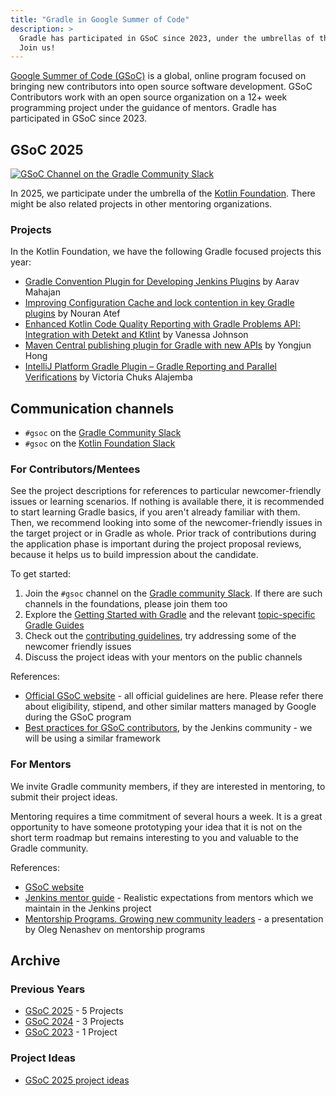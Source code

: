 ```yaml
---
title: "Gradle in Google Summer of Code"
description: >
  Gradle has participated in GSoC since 2023, under the umbrellas of the Kotlin Foundation and the Eclipse Foundation.
  Join us!
---
```


[Google Summer of Code (GSoC)](https://summerofcode.withgoogle.com/) is a global,
online program focused on bringing new contributors into open source software development.
GSoC Contributors work with an open source organization on a 12+ week programming project
under the guidance of mentors.
Gradle has participated in GSoC since 2023.

## GSoC 2025

[![GSoC Channel on the Gradle Community Slack](https://img.shields.io/badge/slack-%23gsoc-brightgreen?style=flat&logo=slack)](http://slack.gradle.org/)

In 2025, we participate under the umbrella of the [Kotlin Foundation](https://kotlinfoundation.org/).
There might be also related projects in other mentoring organizations.

### Projects

In the Kotlin Foundation, we have the following Gradle focused projects this year:

- [Gradle Convention Plugin for Developing Jenkins Plugins](./2025/jenkins-plugins-toolchain.md) by Aarav Mahajan
- [Improving Configuration Cache and lock contention in key Gradle plugins](./2025/configuration-cache-and-lock-contention.md) by Nouran Atef
- [Enhanced Kotlin Code Quality Reporting with Gradle Problems API: Integration with Detekt and Ktlint](./2025/kotlin-code-quality-with-problems-api.md) by Vanessa Johnson
- [Maven Central publishing plugin for Gradle with new APIs](./2025/maven-central-publishing-with-new-api.md) by Yongjun Hong
- [IntelliJ Platform Gradle Plugin – Gradle Reporting and Parallel Verifications](./2025/intellij-platform-gradle-plugin.md) by Victoria Chuks Alajemba

## Communication channels

- `#gsoc` on the [Gradle Community Slack](https://gradle.org/slack-invite)
- `#gsoc` on the [Kotlin Foundation Slack](https://kotlinlang.org/community/)

### For Contributors/Mentees

See the project descriptions for references to particular newcomer-friendly issues or
learning scenarios.
If nothing is available there, it is recommended to start learning Gradle basics, if you aren't already familiar with them.
Then, we recommend looking into some of the newcomer-friendly issues in the target project or in Gradle as whole.
Prior track of contributions during the application phase is important during the project proposal reviews,
because it helps us to build impression about the candidate.

To get started:

1. Join the `#gsoc` channel on the [Gradle community Slack](https://gradle.org/slack-invite).
  If there are such channels in the foundations, please join them too
2. Explore the [Getting Started with Gradle](https://docs.gradle.org/current/userguide/getting_started_eng.html) and the relevant [topic-specific Gradle Guides](https://gradle.org/guides/)
3. Check out the [contributing guidelines](../../contributing/README.md), try addressing some of the newcomer friendly issues
4. Discuss the project ideas with your mentors on the public channels

References:

- [Official GSoC website](https://summerofcode.withgoogle.com/) -
  all official guidelines are here. Please refer there about eligibility, stipend, and other similar matters managed by Google during the GSoC program
- [Best practices for GSoC contributors](https://www.jenkins.io/projects/gsoc/students/),
  by the Jenkins community - we will be using a similar framework

### For Mentors

We invite Gradle community members, if they are interested in mentoring, to submit their project ideas.

Mentoring requires a time commitment of several hours a week.
It is a great opportunity to have someone prototyping your idea
that it is not on the short term roadmap
but remains interesting to you and valuable to the Gradle community.

References:

- [GSoC website](https://summerofcode.withgoogle.com/)
- [Jenkins mentor guide](https://www.jenkins.io/projects/gsoc/mentors/) -
  Realistic expectations from mentors which we maintain in the Jenkins project
- [Mentorship Programs. Growing new community leaders](https://speakerdeck.com/onenashev/mentorship-programs-growing-new-team-and-community-leaders) -
  a presentation by Oleg Nenashev on mentorship programs

## Archive

### Previous Years

- [GSoC 2025](./2025/README.md) - 5 Projects
- [GSoC 2024](./2024/README.md) - 3 Projects
- [GSoC 2023](./2023/README.md) - 1 Project

### Project Ideas

- [GSoC 2025 project ideas](./2025/project-ideas.md)
